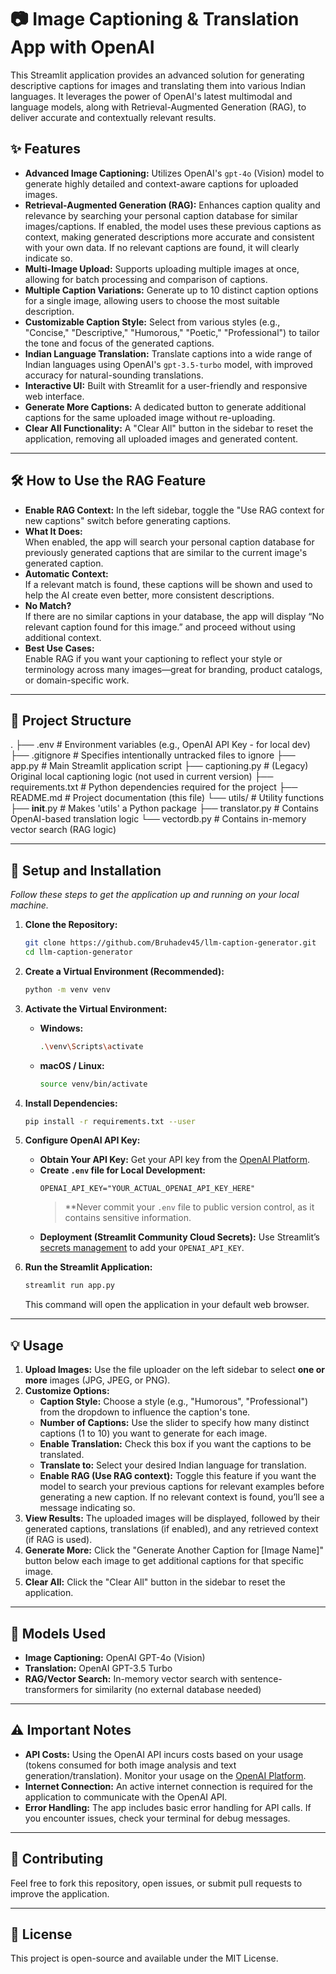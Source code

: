 
# 📷 Image Captioning & Translation App with OpenAI

This Streamlit application provides an advanced solution for generating descriptive captions for images and translating them into various Indian languages. It leverages the power of OpenAI's latest multimodal and language models, along with Retrieval-Augmented Generation (RAG), to deliver accurate and contextually relevant results.

## ✨ Features

- **Advanced Image Captioning:** Utilizes OpenAI's `gpt-4o` (Vision) model to generate highly detailed and context-aware captions for uploaded images.
- **Retrieval-Augmented Generation (RAG):** Enhances caption quality and relevance by searching your personal caption database for similar images/captions. If enabled, the model uses these previous captions as context, making generated descriptions more accurate and consistent with your own data. If no relevant captions are found, it will clearly indicate so.
- **Multi-Image Upload:** Supports uploading multiple images at once, allowing for batch processing and comparison of captions.
- **Multiple Caption Variations:** Generate up to 10 distinct caption options for a single image, allowing users to choose the most suitable description.
- **Customizable Caption Style:** Select from various styles (e.g., "Concise," "Descriptive," "Humorous," "Poetic," "Professional") to tailor the tone and focus of the generated captions.
- **Indian Language Translation:** Translate captions into a wide range of Indian languages using OpenAI's `gpt-3.5-turbo` model, with improved accuracy for natural-sounding translations.
- **Interactive UI:** Built with Streamlit for a user-friendly and responsive web interface.
- **Generate More Captions:** A dedicated button to generate additional captions for the same uploaded image without re-uploading.
- **Clear All Functionality:** A "Clear All" button in the sidebar to reset the application, removing all uploaded images and generated content.

---

## 🛠️ How to Use the RAG Feature

- **Enable RAG Context:** In the left sidebar, toggle the "Use RAG context for new captions" switch before generating captions.  
- **What It Does:**  
  When enabled, the app will search your personal caption database for previously generated captions that are similar to the current image's generated caption.
- **Automatic Context:**  
  If a relevant match is found, these captions will be shown and used to help the AI create even better, more consistent descriptions.
- **No Match?**  
  If there are no similar captions in your database, the app will display “No relevant caption found for this image.” and proceed without using additional context.
- **Best Use Cases:**  
  Enable RAG if you want your captioning to reflect your style or terminology across many images—great for branding, product catalogs, or domain-specific work.

---

## 📂 Project Structure

.
├── .env                # Environment variables (e.g., OpenAI API Key - for local dev)
├── .gitignore          # Specifies intentionally untracked files to ignore
├── app.py              # Main Streamlit application script
├── captioning.py       # (Legacy) Original local captioning logic (not used in current version)
├── requirements.txt    # Python dependencies required for the project
├── README.md           # Project documentation (this file)
└── utils/              # Utility functions
    ├── __init__.py         # Makes 'utils' a Python package
    ├── translator.py       # Contains OpenAI-based translation logic
    └── vectordb.py         # Contains in-memory vector search (RAG logic)


---

## 🚀 Setup and Installation

_Follow these steps to get the application up and running on your local machine._

1.  **Clone the Repository:**
    ```bash
    git clone https://github.com/Bruhadev45/llm-caption-generator.git
    cd llm-caption-generator
    ```

2.  **Create a Virtual Environment (Recommended):**
    ```bash
    python -m venv venv
    ```

3.  **Activate the Virtual Environment:**
    * **Windows:**
        ```bash
        .\venv\Scripts\activate
        ```
    * **macOS / Linux:**
        ```bash
        source venv/bin/activate
        ```

4.  **Install Dependencies:**
    ```bash
    pip install -r requirements.txt --user
    ```

5.  **Configure OpenAI API Key:**

    - **Obtain Your API Key:** Get your API key from the [OpenAI Platform](https://platform.openai.com/api-keys).
    - **Create `.env` file for Local Development:**
        ```
        OPENAI_API_KEY="YOUR_ACTUAL_OPENAI_API_KEY_HERE"
        ```
        > **Never commit your `.env` file to public version control, as it contains sensitive information.
    - **Deployment (Streamlit Community Cloud Secrets):**
        Use Streamlit’s [secrets management](https://docs.streamlit.io/streamlit-community-cloud/get-started/deploy-an-app/connect-to-data-sources/secrets-management) to add your `OPENAI_API_KEY`.

6.  **Run the Streamlit Application:**
    ```bash
    streamlit run app.py
    ```
    This command will open the application in your default web browser.

---

## 💡 Usage

1.  **Upload Images:** Use the file uploader on the left sidebar to select **one or more** images (JPG, JPEG, or PNG).
2.  **Customize Options:**
    * **Caption Style:** Choose a style (e.g., "Humorous", "Professional") from the dropdown to influence the caption's tone.
    * **Number of Captions:** Use the slider to specify how many distinct captions (1 to 10) you want to generate for each image.
    * **Enable Translation:** Check this box if you want the captions to be translated.
    * **Translate to:** Select your desired Indian language for translation.
    * **Enable RAG (Use RAG context):** Toggle this feature if you want the model to search your previous captions for relevant examples before generating a new caption. If no relevant context is found, you’ll see a message indicating so.
3.  **View Results:** The uploaded images will be displayed, followed by their generated captions, translations (if enabled), and any retrieved context (if RAG is used).
4.  **Generate More:** Click the "Generate Another Caption for [Image Name]" button below each image to get additional captions for that specific image.
5.  **Clear All:** Click the "Clear All" button in the sidebar to reset the application.

---

## 🧠 Models Used

- **Image Captioning:** OpenAI GPT-4o (Vision)
- **Translation:** OpenAI GPT-3.5 Turbo
- **RAG/Vector Search:** In-memory vector search with sentence-transformers for similarity (no external database needed)

---

## ⚠️ Important Notes

- **API Costs:** Using the OpenAI API incurs costs based on your usage (tokens consumed for both image analysis and text generation/translation). Monitor your usage on the [OpenAI Platform](https://platform.openai.com/usage).
- **Internet Connection:** An active internet connection is required for the application to communicate with the OpenAI API.
- **Error Handling:** The app includes basic error handling for API calls. If you encounter issues, check your terminal for debug messages.

---

## 🤝 Contributing

Feel free to fork this repository, open issues, or submit pull requests to improve the application.

---

## 📄 License

This project is open-source and available under the MIT License.


